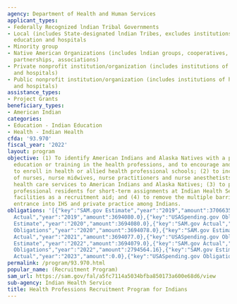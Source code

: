 ```yaml
---
agency: Department of Health and Human Services
applicant_types:
- Federally Recognized lndian Tribal Governments
- Local (includes State-designated lndian Tribes, excludes institutions of higher
  education and hospitals
- Minority group
- Native American Organizations (includes lndian groups, cooperatives, corporations,
  partnerships, associations)
- Private nonprofit institution/organization (includes institutions of higher education
  and hospitals)
- Public nonprofit institution/organization (includes institutions of higher education
  and hospitals)
assistance_types:
- Project Grants
beneficiary_types:
- American Indian
categories:
- Education - Indian Education
- Health - Indian Health
cfda: '93.970'
fiscal_year: '2022'
layout: program
objective: (1) To identify American Indians and Alaska Natives with a potential for
  education or training in the health professions, and to encourage and assist them
  to enroll in health or allied health professional schools; (2) to increase the number
  of nurses, nurse midwives, nurse practitioners and nurse anesthetists who deliver
  health care services to American Indians and Alaska Natives; (3) to place health
  professional residents for short-term assignments at Indian Health Service (IHS)
  facilities as a recruitment aid; and (4) to remove the multiple barriers to their
  entrance into IHS and private practice among Indians.
obligations: '[{"key":"SAM.gov Estimate","year":"2019","amount":3706635.0},{"key":"SAM.gov
  Actual","year":"2019","amount":3694080.0},{"key":"USASpending.gov Obligations","year":"2019","amount":3689060.0},{"key":"SAM.gov
  Estimate","year":"2020","amount":3694080.0},{"key":"SAM.gov Actual","year":"2020","amount":3694078.0},{"key":"USASpending.gov
  Obligations","year":"2020","amount":3694078.0},{"key":"SAM.gov Estimate","year":"2021","amount":3694078.0},{"key":"SAM.gov
  Actual","year":"2021","amount":3694077.0},{"key":"USASpending.gov Obligations","year":"2021","amount":3927412.0},{"key":"SAM.gov
  Estimate","year":"2022","amount":3694079.0},{"key":"SAM.gov Actual","year":"2022","amount":3917160.0},{"key":"USASpending.gov
  Obligations","year":"2022","amount":2794564.16},{"key":"SAM.gov Estimate","year":"2023","amount":3980918.0},{"key":"SAM.gov
  Actual","year":"2023","amount":0.0},{"key":"USASpending.gov Obligations","year":"2023","amount":3180289.37}]'
permalink: /program/93.970.html
popular_name: (Recruitment Program)
sam_url: https://sam.gov/fal/a5fc7114a5034bfba850173a600e68d6/view
sub-agency: Indian Health Service
title: Health Professions Recruitment Program for Indians
---
```

